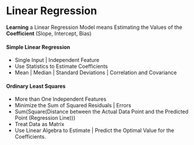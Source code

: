 # Linear Regression

**Learning** a Linear Regression Model means Estimating the Values of the **Coefficient** (Slope, Intercept, Bias)

#### Simple Linear Regression
- Single Input | Independent Feature 
- Use Statistics to Estimate Coefficients
- Mean | Median | Standard Deviations | Correlation and Covariance

#### Ordinary Least Squares
- More than One Independent Features
- Minimize the Sum of Squared Residuals | Errors 
- Sum(Square(Distance between the Actual Data Point and the Predicted Point (Regression Line)))
- Treat Data as Matrix
- Use Linear Algebra to Estimate | Predict the Optimal Value for the Coefficients.

####

